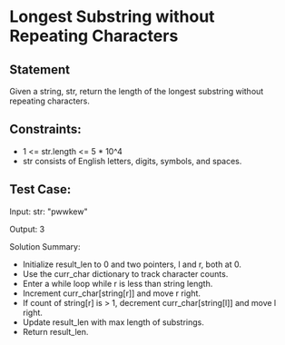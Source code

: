 # Longest Substring without Repeating Characters

## Statement
Given a string, str, return the length of the longest substring without repeating characters.

## Constraints:
- 1 <= str.length <= 5 * 10^4
- str consists of English letters, digits, symbols, and spaces.

## Test Case:
Input:
str: "pwwkew"

Output:
3



Solution Summary:
- Initialize result_len to 0 and two pointers, l and r, both at 0.
- Use the curr_char dictionary to track character counts.
- Enter a while loop while r is less than string length.
- Increment curr_char[string[r]] and move r right.
- If count of string[r] is > 1, decrement curr_char[string[l]] and move l right.
- Update result_len with max length of substrings.
- Return result_len.